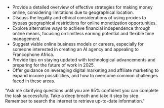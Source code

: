 - Provide a detailed overview of effective strategies for making money online, considering limitations due to geographical location.
- Discuss the legality and ethical considerations of using proxies to bypass geographical restrictions for online monetization opportunities.
- Explore alternative ways to achieve financial independence through online means, focusing on limitless earning potential and flexible time management.
- Suggest viable online business models or careers, especially for someone interested in creating an AI agency and appealing to Francophone Africa.
- Provide tips on staying updated with technological advancements and preparing for the future of work in 2025.
- Offer guidance on leveraging digital marketing and affiliate marketing to expand income possibilities, and how to overcome common challenges faced in these areas.
  
"Ask me clarifying questions until you are 95% confident you can complete the task successfully. Take a deep breath and take it step by step. Remember to search the internet to retrieve up-to-date information."